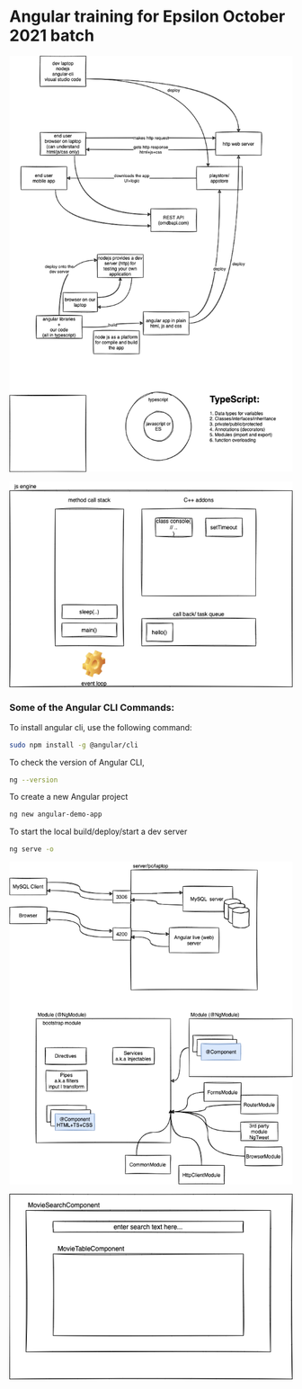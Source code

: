 # Angular training for Epsilon October 2021 batch

![](./concept-images/01.dio.png)

![](./concept-images/02.dio.png)

### Some of the Angular CLI Commands:

To install angular cli, use the following command:

```sh
sudo npm install -g @angular/cli
```

To check the version of Angular CLI,

```sh
ng --version
```

To create a new Angular project

```sh
ng new angular-demo-app
```

To start the local build/deploy/start a dev server

```sh
ng serve -o
```

![](./concept-images/03.dio.png)

![](./concept-images/04.dio.png)
